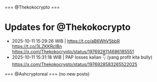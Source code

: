 === @Thekokocrypto ===

# Updates for @Thekokocrypto

- 2025-10-11 15:29:26 WIB | https://t.co/aB6WhV5bbR https://t.co/3LZKKRclBn
  https://x.com/Thekokocrypto/status/1976928114686185551
- 2025-10-11 15:31:18 WIB | PAP losses kalian 👇 (yang profit kita bully)
  https://x.com/Thekokocrypto/status/1976928583265522025

=== @Ashcryptoreal ===
(no new posts)

